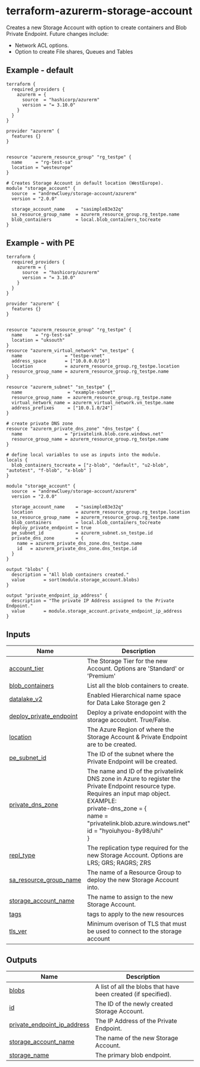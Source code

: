 <!-- BEGIN_TF_DOCS -->
# terraform-azurerm-storage-account

Creates a new Storage Account with option to create containers and Blob Private Endpoint.
Future changes include:
  - Network ACL options.
  - Option to create File shares, Queues and Tables

## Example - default
```hcl
terraform {
  required_providers {
    azurerm = {
      source  = "hashicorp/azurerm"
      version = "= 3.10.0"
    }
  }
}

provider "azurerm" {
  features {}
}


resource "azurerm_resource_group" "rg_testpe" {
  name     = "rg-test-sa"
  location = "westeurope"
}

# Creates Storage Account in default location (WestEurope).
module "storage_account" {
  source  = "andrewCluey/storage-account/azurerm"
  version = "2.0.0"

  storage_account_name    = "sasimple83e32q"
  sa_resource_group_name  = azurerm_resource_group.rg_testpe.name
  blob_containers         = local.blob_containers_tocreate
}
```

## Example - with PE

```hcl
terraform {
  required_providers {
    azurerm = {
      source  = "hashicorp/azurerm"
      version = "= 3.10.0"
    }
  }
}

provider "azurerm" {
  features {}
}


resource "azurerm_resource_group" "rg_testpe" {
  name     = "rg-test-sa"
  location = "uksouth"
}
resource "azurerm_virtual_network" "vn_testpe" {
  name                = "testpe-vnet"
  address_space       = ["10.0.0.0/16"]
  location            = azurerm_resource_group.rg_testpe.location
  resource_group_name = azurerm_resource_group.rg_testpe.name
}

resource "azurerm_subnet" "sn_testpe" {
  name                 = "example-subnet"
  resource_group_name  = azurerm_resource_group.rg_testpe.name
  virtual_network_name = azurerm_virtual_network.vn_testpe.name
  address_prefixes     = ["10.0.1.0/24"]
}

# create private DNS zone
resource "azurerm_private_dns_zone" "dns_testpe" {
  name                = "privatelink.blob.core.windows.net"
  resource_group_name = azurerm_resource_group.rg_testpe.name
}

# define local variables to use as inputs into the module.
locals {
  blob_containers_tocreate = ["z-blob", "default", "u2-blob", "autotest", "f-blob", "x-blob" ]
}

module "storage_account" {
  source  = "andrewCluey/storage-account/azurerm"
  version = "2.0.0"

  storage_account_name    = "sasimple83e32q"
  location                = azurerm_resource_group.rg_testpe.location
  sa_resource_group_name  = azurerm_resource_group.rg_testpe.name
  blob_containers         = local.blob_containers_tocreate
  deploy_private_endpoint = true
  pe_subnet_id            = azurerm_subnet.sn_testpe.id
  private_dns_zone        = {
    name = azurerm_private_dns_zone.dns_testpe.name
    id   = azurerm_private_dns_zone.dns_testpe.id
  }
}

output "blobs" {
  description = "All blob containers created."
  value       = sort(module.storage_account.blobs)
}

output "private_endpoint_ip_address" {
  description = "The private IP Address assigned to the Private Endpoint."
  value       = module.storage_account.private_endpoint_ip_address
}
```

## Inputs

| Name | Description | Type | Default | Required |
|------|-------------|------|---------|:--------:|
| <a name="input_account_tier"></a> [account\_tier](#input\_account\_tier) | The Storage Tier for the new Account. Options are 'Standard' or 'Premium' | `string` | `"Standard"` | no |
| <a name="input_blob_containers"></a> [blob\_containers](#input\_blob\_containers) | List all the blob containers to create. | `list(any)` | `[]` | no |
| <a name="input_datalake_v2"></a> [datalake\_v2](#input\_datalake\_v2) | Enabled Hierarchical name space for Data Lake Storage gen 2 | `bool` | `false` | no |
| <a name="input_deploy_private_endpoint"></a> [deploy\_private\_endpoint](#input\_deploy\_private\_endpoint) | Deploy a private endopoint with the storage accoubnt. True/False. | `bool` | `false` | no |
| <a name="input_location"></a> [location](#input\_location) | The Azure Region of where the Storage Account & Private Endpoint are to be created. | `string` | `"westeurope"` | no |
| <a name="input_pe_subnet_id"></a> [pe\_subnet\_id](#input\_pe\_subnet\_id) | The ID of the subnet where the Private Endpoint will be created. | `string` | `""` | no |
| <a name="input_private_dns_zone"></a> [private\_dns\_zone](#input\_private\_dns\_zone) | The name and ID of the privatelink DNS zone in Azure to register the Private Endpoint resource type.<br>  Requires an input map object. EXAMPLE:<br>  private-dns\_zone = {<br>    name = "privatelink.blob.azure.windows.net"<br>    id   = "hyoiuhyou-8y98/uhi"<br>  } | `any` | `{}` | no |
| <a name="input_repl_type"></a> [repl\_type](#input\_repl\_type) | The replication type required for the new Storage Account. Options are LRS; GRS; RAGRS; ZRS | `string` | `"GRS"` | no |
| <a name="input_sa_resource_group_name"></a> [sa\_resource\_group\_name](#input\_sa\_resource\_group\_name) | The name of a Resource Group to deploy the new Storage Account into. | `string` | n/a | yes |
| <a name="input_storage_account_name"></a> [storage\_account\_name](#input\_storage\_account\_name) | The name to assign to the new Storage Account. | `string` | n/a | yes |
| <a name="input_tags"></a> [tags](#input\_tags) | tags to apply to the new resources | `map(string)` | `null` | no |
| <a name="input_tls_ver"></a> [tls\_ver](#input\_tls\_ver) | Minimum overison of TLS that must be used to connect to the storage account | `string` | `"TLS1_2"` | no |

## Outputs

| Name | Description |
|------|-------------|
| <a name="output_blobs"></a> [blobs](#output\_blobs) | A list of all the blobs that have been created (if specified). |
| <a name="output_id"></a> [id](#output\_id) | The ID of the newly created Storage Account. |
| <a name="output_private_endpoint_ip_address"></a> [private\_endpoint\_ip\_address](#output\_private\_endpoint\_ip\_address) | The IP Address of the Private Endpoint. |
| <a name="output_storage_account_name"></a> [storage\_account\_name](#output\_storage\_account\_name) | The name of the new Storage Account. |
| <a name="output_storage_name"></a> [storage\_name](#output\_storage\_name) | The primary blob endpoint. |
<!-- END_TF_DOCS -->